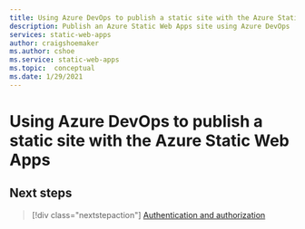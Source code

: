```yaml
---
title: Using Azure DevOps to publish a static site with the Azure Static Web Apps
description: Publish an Azure Static Web Apps site using Azure DevOps
services: static-web-apps
author: craigshoemaker
ms.author: cshoe
ms.service: static-web-apps
ms.topic:  conceptual
ms.date: 1/29/2021
---
```


# Using Azure DevOps to publish a static site with the Azure Static Web Apps

<!-- This is an article stub. Replace with your article content. -->

## Next steps

> [!div class="nextstepaction"]
> [Authentication and authorization](./authentication-authorization.md)
